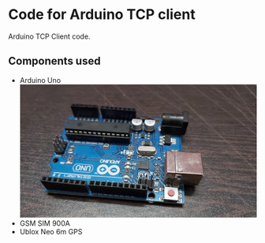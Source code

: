 
# Code for Arduino TCP client

Arduino TCP Client code.

## Components used

* Arduino Uno
![Arduino Uno](./images/ArduinoUno.jpg?raw=true)
* GSM SIM 900A
* Ublox Neo 6m GPS


